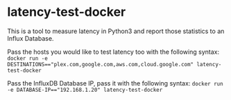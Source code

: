 # latency-test-docker

This is a tool to measure latency in Python3 and report those statistics to an Influx Database. 

Pass the hosts you would like to test latency too with the following syntax:
`docker run -e DESTINATIONS=="plex.com,google.com,aws.com,cloud.google.com" latency-test-docker`

Pass the InfluxDB Database IP, pass it with the following syntax:
`docker run -e DATABASE-IP=="192.168.1.20" latency-test-docker`